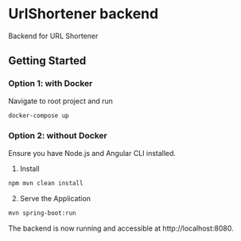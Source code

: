 # UrlShortener backend

Backend for URL Shortener

## Getting Started

### Option 1: with Docker
Navigate to root project and run
```sh
docker-compose up
```

### Option 2: without Docker
Ensure you have Node.js and Angular CLI installed.

1. Install
```sh
npm mvn clean install
```

2. Serve the Application
```sh
mvn spring-boot:run
```

The backend is now running and accessible at http://localhost:8080.